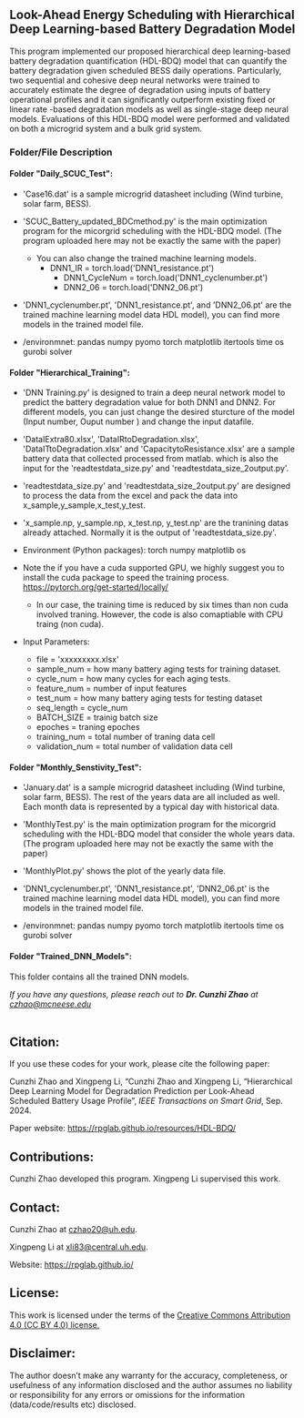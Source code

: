 ## Look-Ahead Energy Scheduling with Hierarchical Deep Learning-based Battery Degradation Model

This program implemented our proposed hierarchical deep learning-based battery degradation quantification (HDL-BDQ) model that can quantify the battery degradation given scheduled BESS daily operations. Particularly, two sequential and cohesive deep neural networks were trained to accurately estimate the degree of degradation using inputs of battery operational profiles and it can significantly outperform existing fixed or linear rate -based degradation models as well as single-stage deep neural models. Evaluations of this HDL-BDQ model were performed and validated on both a microgrid system and a bulk grid system.


### Folder/File Description
#### Folder "Daily_SCUC_Test":
* 'Case16.dat' is a sample microgrid datasheet including (Wind turbine, solar farm, BESS).
* 'SCUC_Battery_updated_BDCmethod.py' is the main optimization program for the micorgrid scheduling with the HDL-BDQ model. (The program uploaded here may not be exactly the same with the paper)
	* You can also change the trained machine learning models.
		* DNN1_IR = torch.load('DNN1_resistance.pt')
			* DNN1_CycleNum = torch.load('DNN1_cyclenumber.pt')
			* DNN2_06 = torch.load('DNN2_06.pt')

* 'DNN1_cyclenumber.pt', 'DNN1_resistance.pt', and 'DNN2_06.pt' are the trained machine learning model data HDL model), you can find more models in the trained model file.

* /environmnet:
pandas
numpy
pyomo
torch
matplotlib
itertools
time
os
gurobi solver


#### Folder "Hierarchical_Training":
* 'DNN Training.py' is designed to train a deep neural network model to predict the battery degradation value for both DNN1 and DNN2. For different models, you can just change the desired sturcture of the model (Input number, Ouput number ) and change the input datafile.
* 'DataIExtra80.xlsx', 'DataIRtoDegradation.xlsx', 'DataITtoDegradation.xlsx' and 'CapacitytoResistance.xlsx' are a sample battery data that collected processed from matlab. which is also the input for the 'readtestdata_size.py' and 'readtestdata_size_2output.py'.
* 'readtestdata_size.py' and 'readtestdata_size_2output.py' are designed to process the data from the excel and pack the data into x_sample,y_sample,x_test,y_test.
* 'x_sample.np, y_sample.np, x_test.np, y_test.np' are the tranining datas already attached. Normally it is the output of 'readtestdata_size.py'.

* Environment (Python packages):
torch
numpy
matplotlib
os

* Note the if you have a cuda supported GPU, we highly suggest you to install the cuda package to speed the training process.  https://pytorch.org/get-started/locally/
	* In our case, the training time is reduced by six times than non cuda involved traning. However, the code is also comaptiable with CPU traing (non cuda).

* Input Parameters:
	* file = 'xxxxxxxxx.xlsx'
	* sample_num = how many battery aging tests for training dataset.
	* cycle_num = how many cycles for each aging tests.
	* feature_num = number of input features
	* test_num = how many battery aging tests for testing dataset
	* seq_length = cycle_num  
	* BATCH_SIZE = trainig batch size
	* epoches = traning epoches
	* training_num = total number of traning data cell
	* validation_num = total number of validation data cell


#### Folder "Monthly_Senstivity_Test":
* 'January.dat' is a sample microgrid datasheet including (Wind turbine, solar farm, BESS). The rest of the years data are all included as well. Each month data is represented by a typical day with historical data.
* 'MonthlyTest.py' is the main optimization program for the micorgrid scheduling with the HDL-BDQ model that consider the whole years data. (The program uploaded here may not be exactly the same with the paper)
* 'MonthlyPlot.py' shows the plot of the yearly data file.
* 'DNN1_cyclenumber.pt', 'DNN1_resistance.pt', 'DNN2_06.pt' is the trained machine learning model data HDL model), you can find more models in the trained model file.

* /environmnet:
pandas
numpy
pyomo
torch
matplotlib
itertools
time
os
gurobi solver


#### Folder "Trained_DNN_Models":
This folder contains all the trained DNN models.

*If you have any questions, please reach out to __Dr. Cunzhi Zhao__ at czhao@mcneese.edu*
<br><br>

## Citation:
If you use these codes for your work, please cite the following paper:

Cunzhi Zhao and Xingpeng Li, “Cunzhi Zhao and Xingpeng Li, “Hierarchical Deep Learning Model for Degradation Prediction per Look-Ahead Scheduled Battery Usage Profile”, *IEEE Transactions on Smart Grid*, Sep. 2024.

Paper website: https://rpglab.github.io/resources/HDL-BDQ/


## Contributions:
Cunzhi Zhao developed this program. Xingpeng Li supervised this work.


## Contact:
Cunzhi Zhao at czhao20@uh.edu.

Xingpeng Li at xli83@central.uh.edu.

Website: https://rpglab.github.io/


## License:
This work is licensed under the terms of the <a class="off" href="https://creativecommons.org/licenses/by/4.0/"  target="_blank">Creative Commons Attribution 4.0 (CC BY 4.0) license.</a>


## Disclaimer:
The author doesn’t make any warranty for the accuracy, completeness, or usefulness of any information disclosed and the author assumes no liability or responsibility for any errors or omissions for the information (data/code/results etc) disclosed.
